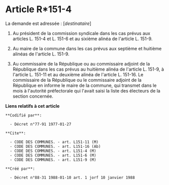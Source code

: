 # Article R*151-4

La demande est adressée : [*destinataire*]

1. Au président de la commission syndicale dans les cas prévus aux articles L. 151-4 et L. 151-6 et au sixième alinéa de
l'article L. 151-9.

2. Au maire de la commune dans les cas prévus aux septième et huitième alinéas de l'article L. 151-9.

3. Au commissaire de la République ou au commissaire adjoint de la République dans les cas prévus au huitième alinéa de
l'article L. 151-9, à l'article L. 151-11 et au deuxième alinéa de l'article L. 151-16. Le commissaire de la République ou le
commissaire adjoint de la République en informe le maire de la commune, qui transmet dans le mois à l'autorité préfectorale
qui l'avait saisi la liste des électeurs de la section concernée.

**Liens relatifs à cet article**

	**Codifié par**:

	  - Décret n°77-91 1977-01-27

	**Cite**:

	  - CODE DES COMMUNES. - art. L151-11 (M)
	  - CODE DES COMMUNES. - art. L151-16 (Ab)
	  - CODE DES COMMUNES. - art. L151-4 (M)
	  - CODE DES COMMUNES. - art. L151-6 (M)
	  - CODE DES COMMUNES. - art. L151-9 (M)

	**Créé par**:

	  - Décret n°88-31 1988-01-10 art. 1 jorf 10 janvier 1988
